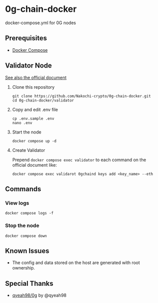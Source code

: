 # 0g-chain-docker

docker-compose.yml for 0G nodes

## Prerequisites

- [Docker Compose](https://docs.docker.com/engine/install/ubuntu/#install-using-the-convenience-script)

## Validator Node

[See also the official document](https://docs.0g.ai/0g-doc/run-a-node/validator-node)

1. Clone this repository

    ```
    git clone https://github.com/Nakochi-crypto/0g-chain-docker.git
    cd 0g-chain-docker/validator
    ```

2. Copy and edit .env file

    ```
    cp .env.sample .env
    nano .env
    ```

3. Start the node

    ```
    docker compose up -d
    ```

4. Create Validator

    Prepend `docker compose exec validator` to each command on the official document like:

    ```
    docker compose exec validarot 0gchaind keys add <key_name> --eth
    ```

## Commands

### View logs

```
docker compose logs -f
```

### Stop the node

```
docker compose down
```

## Known Issues

- The config and data stored on the host are generated with root ownership.

## Special Thanks

- [qyeah98/0g](https://github.com/qyeah98/0g/) by @qyeah98

